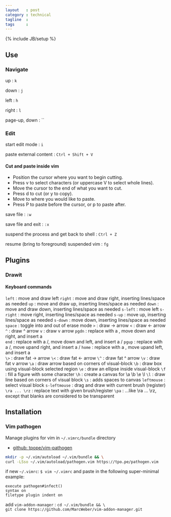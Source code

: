 ```yaml
---
layout   : post
category : technical
tagline  : 
tags     : 
---
```

{% include JB/setup %}

## Use

### Navigate

up
:   `k`

down
:   `j`

left
:   `h`

right
:   `l`

page-up, down
:   ``

### Edit

start edit mode
:   `i`

paste external content
:   `Ctrl + Shift + V`

#### Cut and paste inside vim

- Position the cursor where you want to begin cutting.
- Press v to select characters (or uppercase V to select whole lines).
- Move the cursor to the end of what you want to cut.
- Press d to cut (or y to copy).
- Move to where you would like to paste.
- Press P to paste before the cursor, or p to paste after.

save file
:   `:w`

save file and exit
:   `:x`

suspend the process and get back to shell
:   `Ctrl + Z`

resume (bring to foreground) suspended vim
:   `fg`

## Plugins

### Drawit

#### Keyboard commands
`left`
:   move and draw left
`right`
:   move and draw right, inserting lines/space as needed
`up`
:   move and draw up, inserting lines/space as needed
`down`
:    move and draw down, inserting lines/space as needed
`s-left`
:     move left
`s-right`
:    move right, inserting lines/space as needed
`s-up`
:    move up, inserting lines/space as needed
`s-down`
:     move down, inserting lines/space as needed
`space`
:   toggle into and out of erase mode
`>`
:   draw -> arrow
`<`
:   draw <- arrow
`^`
:   draw ^  arrow
`v`
:   draw v  arrow
`pgdn`
:    replace with a \, move down and right, and insert a \
`end`
:     replace with a /, move down and left,  and insert a /
`pgup`
:    replace with a /, move upand right, and insert a /
`home`
:    replace with a \, move upand left,  and insert a \
`\>`
:   draw fat -> arrow
`\<`
:   draw fat <- arrow
`\^`
:   draw fat ^ arrow
`\v`
:   draw fat v arrow
`\a`
:   draw arrow based on corners of visual-block
`\b`
:   draw box using visual-block selected region
`\e`
:   draw an ellipse inside visual-block
`\f`
:   fill a figure with some character
`\h`
:   create a canvas for \a \b \e \l
`\l`
:   draw line based on corners of visual block
`\s`
:   adds spaces to canvas
`leftmouse`
:    select visual block
`s-leftmouse`
:    drag and draw with current brush (register)
`\ra ... \rz`
:   replace text with given brush/register
`\pa` 
:   ...like \ra ... \rz, except that blanks are considered to be transparent 

## Installation

### Vim pathogen

Manage plugins for vim in `~/.vimrc/bundle` directory

- [github: tpope/vim-pathogen](https://github.com/tpope/vim-pathogen)

```bash
mkdir -p ~/.vim/autoload ~/.vim/bundle && \
curl -LSso ~/.vim/autoload/pathogen.vim https://tpo.pe/pathogen.vim
```

if new `~/.vimrc`: `$ vim ~/.vimrc` and paste in the following super-minimal example:

```vim
execute pathogen#infect()
syntax on
filetype plugin indent on
```

add `vim-addon-manager`
:   `cd ~/.vim/bundle && \`  
    `git clone https://github.com/MarcWeber/vim-addon-manager.git`

